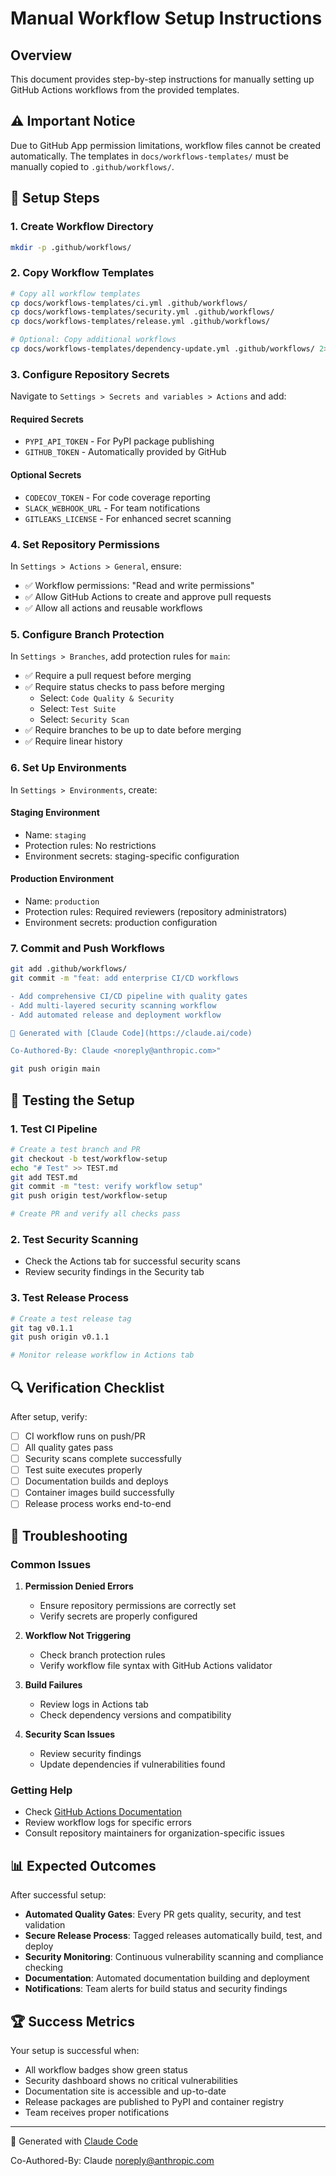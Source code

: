 # Manual Workflow Setup Instructions

## Overview

This document provides step-by-step instructions for manually setting up GitHub Actions workflows from the provided templates.

## ⚠️ Important Notice

Due to GitHub App permission limitations, workflow files cannot be created automatically. The templates in `docs/workflows-templates/` must be manually copied to `.github/workflows/`.

## 🔧 Setup Steps

### 1. Create Workflow Directory

```bash
mkdir -p .github/workflows/
```

### 2. Copy Workflow Templates

```bash
# Copy all workflow templates
cp docs/workflows-templates/ci.yml .github/workflows/
cp docs/workflows-templates/security.yml .github/workflows/
cp docs/workflows-templates/release.yml .github/workflows/

# Optional: Copy additional workflows
cp docs/workflows-templates/dependency-update.yml .github/workflows/ 2>/dev/null || true
```

### 3. Configure Repository Secrets

Navigate to `Settings > Secrets and variables > Actions` and add:

#### Required Secrets
- `PYPI_API_TOKEN` - For PyPI package publishing
- `GITHUB_TOKEN` - Automatically provided by GitHub

#### Optional Secrets
- `CODECOV_TOKEN` - For code coverage reporting
- `SLACK_WEBHOOK_URL` - For team notifications
- `GITLEAKS_LICENSE` - For enhanced secret scanning

### 4. Set Repository Permissions

In `Settings > Actions > General`, ensure:

- ✅ Workflow permissions: "Read and write permissions"
- ✅ Allow GitHub Actions to create and approve pull requests
- ✅ Allow all actions and reusable workflows

### 5. Configure Branch Protection

In `Settings > Branches`, add protection rules for `main`:

- ✅ Require a pull request before merging
- ✅ Require status checks to pass before merging
  - Select: `Code Quality & Security`
  - Select: `Test Suite`
  - Select: `Security Scan`
- ✅ Require branches to be up to date before merging
- ✅ Require linear history

### 6. Set Up Environments

In `Settings > Environments`, create:

#### Staging Environment
- Name: `staging`
- Protection rules: No restrictions
- Environment secrets: staging-specific configuration

#### Production Environment
- Name: `production`
- Protection rules: Required reviewers (repository administrators)
- Environment secrets: production configuration

### 7. Commit and Push Workflows

```bash
git add .github/workflows/
git commit -m "feat: add enterprise CI/CD workflows

- Add comprehensive CI/CD pipeline with quality gates
- Add multi-layered security scanning workflow
- Add automated release and deployment workflow

🚀 Generated with [Claude Code](https://claude.ai/code)

Co-Authored-By: Claude <noreply@anthropic.com>"

git push origin main
```

## 🧪 Testing the Setup

### 1. Test CI Pipeline
```bash
# Create a test branch and PR
git checkout -b test/workflow-setup
echo "# Test" >> TEST.md
git add TEST.md
git commit -m "test: verify workflow setup"
git push origin test/workflow-setup

# Create PR and verify all checks pass
```

### 2. Test Security Scanning
- Check the Actions tab for successful security scans
- Review security findings in the Security tab

### 3. Test Release Process
```bash
# Create a test release tag
git tag v0.1.1
git push origin v0.1.1

# Monitor release workflow in Actions tab
```

## 🔍 Verification Checklist

After setup, verify:

- [ ] CI workflow runs on push/PR
- [ ] All quality gates pass
- [ ] Security scans complete successfully
- [ ] Test suite executes properly
- [ ] Documentation builds and deploys
- [ ] Container images build successfully
- [ ] Release process works end-to-end

## 🚨 Troubleshooting

### Common Issues

1. **Permission Denied Errors**
   - Ensure repository permissions are correctly set
   - Verify secrets are properly configured

2. **Workflow Not Triggering**
   - Check branch protection rules
   - Verify workflow file syntax with GitHub Actions validator

3. **Build Failures**
   - Review logs in Actions tab
   - Check dependency versions and compatibility

4. **Security Scan Issues**
   - Review security findings
   - Update dependencies if vulnerabilities found

### Getting Help

- Check [GitHub Actions Documentation](https://docs.github.com/en/actions)
- Review workflow logs for specific errors
- Consult repository maintainers for organization-specific issues

## 📊 Expected Outcomes

After successful setup:

- **Automated Quality Gates**: Every PR gets quality, security, and test validation
- **Secure Release Process**: Tagged releases automatically build, test, and deploy
- **Security Monitoring**: Continuous vulnerability scanning and compliance checking
- **Documentation**: Automated documentation building and deployment
- **Notifications**: Team alerts for build status and security findings

## 🏆 Success Metrics

Your setup is successful when:

- All workflow badges show green status
- Security dashboard shows no critical vulnerabilities
- Documentation site is accessible and up-to-date
- Release packages are published to PyPI and container registry
- Team receives proper notifications

---

🤖 Generated with [Claude Code](https://claude.ai/code)

Co-Authored-By: Claude <noreply@anthropic.com>